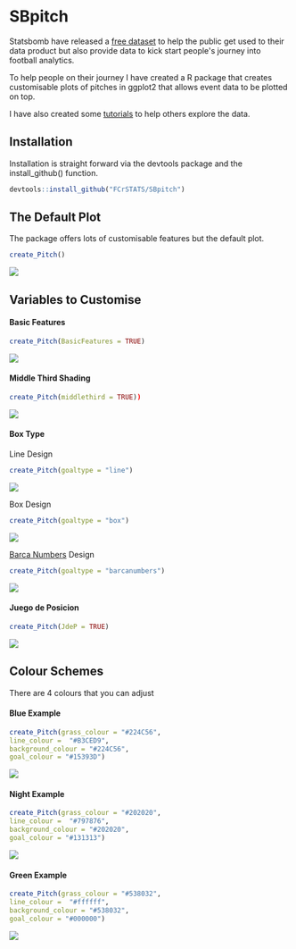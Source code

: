 # SBpitch
Statsbomb have released a [free dataset](https://statsbomb.com/resource-centre) to help the public get used to their data product but also provide data to kick start people's journey into football analytics. 

To help people on their journey I have created a R package that creates customisable plots of pitches in ggplot2 that allows event data to be plotted on top. 

I have also created some [tutorials](https://github.com/FCrSTATS/StatsBomb_WomensData) to help others explore the data.

## Installation 

Installation is straight forward via the devtools package and the install_github() function. 

```R
devtools::install_github("FCrSTATS/SBpitch")
```

## The Default Plot 

The package offers lots of customisable features but the default plot.

```R
create_Pitch()
```

![](https://github.com/FCrSTATS/SBpitch/blob/master/images/Unknown.png)

## Variables to Customise 

#### Basic Features 
```R
create_Pitch(BasicFeatures = TRUE)
```
![](https://github.com/FCrSTATS/SBpitch/blob/master/images/Unknown-1.png)

#### Middle Third Shading 
```R
create_Pitch(middlethird = TRUE))
```
![](https://github.com/FCrSTATS/SBpitch/blob/master/images/Unknown-2.png)

#### Box Type 
Line Design
```R
create_Pitch(goaltype = "line")
```
![](https://github.com/FCrSTATS/SBpitch/blob/master/images/Unknown.png)

Box Design
```R
create_Pitch(goaltype = "box")
```
![](https://github.com/FCrSTATS/SBpitch/blob/master/images/Unknown-3.png)

[Barca Numbers](https://twitter.com/barcanumbers) Design 
```R
create_Pitch(goaltype = "barcanumbers")
```
![](https://github.com/FCrSTATS/SBpitch/blob/master/images/Unknown-4.png)

#### Juego de Posicion 
```R
create_Pitch(JdeP = TRUE)
```
![](https://github.com/FCrSTATS/SBpitch/blob/master/images/Unknown-5.png)

## Colour Schemes 

There are 4 colours that you can adjust 

#### Blue Example
```R
create_Pitch(grass_colour = "#224C56", 
line_colour =  "#B3CED9", 
background_colour = "#224C56", 
goal_colour = "#15393D")
```
![](https://github.com/FCrSTATS/SBpitch/blob/master/images/Unknown-6.png)

#### Night Example
```R
create_Pitch(grass_colour = "#202020", 
line_colour =  "#797876", 
background_colour = "#202020", 
goal_colour = "#131313")
```
![](https://github.com/FCrSTATS/SBpitch/blob/master/images/Unknown-7.png)

#### Green Example
```R
create_Pitch(grass_colour = "#538032", 
line_colour =  "#ffffff", 
background_colour = "#538032", 
goal_colour = "#000000")
```
![](https://github.com/FCrSTATS/SBpitch/blob/master/images/Unknown-8.png)




